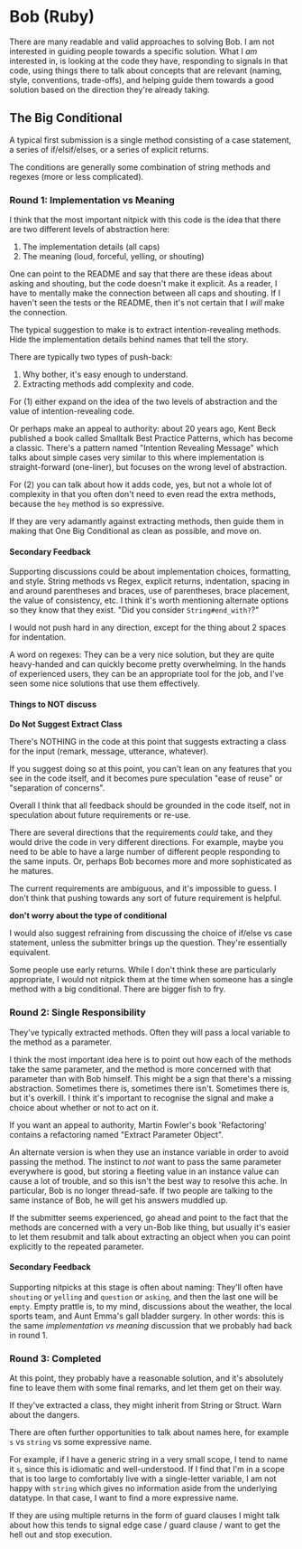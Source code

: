 # Bob (Ruby)

There are many readable and valid approaches to solving Bob. I am not interested in guiding people towards a specific solution. What I *am* interested in, is looking at the code they have, responding to signals in that code, using things there to talk about concepts that are relevant (naming, style, conventions, trade-offs), and helping guide them towards a good solution based on the direction they're already taking.

## The Big Conditional

A typical first submission is a single method consisting of a case statement, a series of if/elsif/elses, or a series of explicit returns.

The conditions are generally some combination of string methods and regexes (more or less complicated).

### Round 1: Implementation vs Meaning

I think that the most important nitpick with this code is the idea that there are two different levels of abstraction here:

1. The implementation details (all caps)
2. The meaning (loud, forceful, yelling, or shouting)

One can point to the README and say that there are these ideas about asking and shouting, but the code doesn't make it explicit. As a reader, I have to mentally make the connection between all caps and shouting. If I haven't seen the tests or the README, then it's not certain that I *will* make the connection.

The typical suggestion to make is to extract intention-revealing methods. Hide the implementation details behind names that tell the story.

There are typically two types of push-back:

1. Why bother, it's easy enough to understand.
2. Extracting methods add complexity and code.

For (1) either expand on the idea of the two levels of abstraction and the value of intention-revealing code.

Or perhaps make an appeal to authority: about 20 years ago, Kent Beck published a book called Smalltalk Best Practice Patterns, which has become a classic. There's a pattern named "Intention Revealing Message" which talks about simple cases very similar to this where implementation is straight-forward (one-liner), but focuses on the wrong level of abstraction.

For (2) you can talk about how it adds code, yes, but not a whole lot of complexity in that you often don't need to even read the extra methods, because the `hey` method is so expressive.

If they are very adamantly against extracting methods, then guide them in making that One Big Conditional as clean as possible, and move on.

#### Secondary Feedback

Supporting discussions could be about implementation choices, formatting, and style. String methods vs Regex, explicit returns, indentation, spacing in and around parentheses and braces, use of parentheses, brace placement, the value of consistency, etc. I think it's worth mentioning alternate options so they know that they exist. "Did you consider `String#end_with?`?"

I would not push hard in any direction, except for the thing about 2 spaces for indentation.

A word on regexes: They can be a very nice solution, but they are quite heavy-handed and can quickly become pretty overwhelming. In the hands of experienced users, they can be an appropriate tool for the job, and I've seen some nice solutions that use them effectively.

#### Things to **NOT** discuss

**Do Not Suggest Extract Class**

There's NOTHING in the code at this point that suggests extracting a class for the input (remark, message, utterance, whatever).

If you suggest doing so at this point, you can't lean on any features that you see in the code itself, and it becomes pure speculation "ease of reuse" or "separation of concerns".

Overall I think that all feedback should be grounded in the code itself, not in speculation about future requirements or re-use.

There are several directions that the requirements *could* take, and they would drive the code in very different directions. For example, maybe you need to be able to have a large number of different people responding to the same inputs. Or, perhaps Bob becomes more and more sophisticated as he matures.

The current requirements are ambiguous, and it's impossible to guess. I don't think that pushing towards any sort of future requirement is helpful.

**don't worry about the type of conditional**

I would also suggest refraining from discussing the choice of if/else vs case statement, unless the submitter brings up the question. They're essentially equivalent.

Some people use early returns. While I don't think these are particularly appropriate, I would not nitpick them at the time when someone has a single method with a big conditional. There are bigger fish to fry.

### Round 2: Single Responsibility

They've typically extracted methods. Often they will pass a local variable to the method as a parameter.

I think the most important idea here is to point out how each of the methods take the same parameter, and the method is more concerned with that parameter than with Bob himself. This might be a sign that there's a missing abstraction. Sometimes there is, sometimes there isn't. Sometimes there is, but it's overkill. I think it's important to recognise the signal and make a choice about whether or not to act on it.

If you want an appeal to authority, Martin Fowler's book 'Refactoring' contains a refactoring named "Extract Parameter Object".

An alternate version is when they use an instance variable in order to avoid passing the method. The instinct to _not_ want to pass the same parameter everywhere is good, but storing a fleeting value in an instance value can cause a lot of trouble, and so this isn't the best way to resolve this ache. In particular, Bob is no longer thread-safe. If two people are talking to the same instance of Bob, he will get his answers muddled up.

If the submitter seems experienced, go ahead and point to the fact that the methods are concerned with a very un-Bob like thing, but usually it's easier to let them resubmit and talk about extracting an object when you can point explicitly to the repeated parameter.

#### Secondary Feedback

Supporting nitpicks at this stage is often about naming: They'll often have `shouting` or `yelling` and `question` or `asking`, and then the last one will be `empty`. Empty prattle is, to my mind, discussions about the weather, the local sports team, and Aunt Emma's gall bladder surgery. In other words: this is the same _implementation vs meaning_ discussion that we probably had back in round 1.

### Round 3: Completed

At this point, they probably have a reasonable solution, and it's absolutely fine to leave them with some final remarks, and let them get on their way.

If they've extracted a class, they might inherit from String or Struct. Warn about the dangers.

There are often further opportunities to talk about names here, for example `s` vs `string` vs some expressive name.

For example, if I have a generic string in a very small scope, I tend to name it `s`, since this is idiomatic and well-understood. If I find that I'm in a scope that is too large to comfortably live with a single-letter variable, I am not happy with `string` which gives no information aside from the underlying datatype. In that case, I want to find a more expressive name.

If they are using multiple returns in the form of guard clauses I might talk about how this tends to signal edge case / guard clause / want to get the hell out and stop execution.

